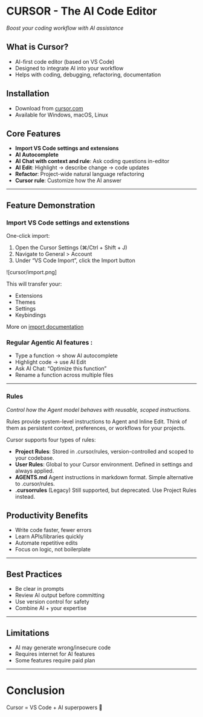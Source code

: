 # CURSOR - The AI Code Editor

*Boost your coding workflow with AI assistance*

## What is Cursor?

- AI-first code editor (based on VS Code)
- Designed to integrate AI into your workflow
- Helps with coding, debugging, refactoring, documentation


## Installation
- Download from [cursor.com](https://cursor.com)
- Available for Windows, macOS, Linux

## Core Features

- **Import VS Code settings and extensions**
- **AI Autocomplete**
- **AI Chat with context and rule**: Ask coding questions in-editor
- **AI Edit**: Highlight → describe change → code updates
- **Refactor**: Project-wide natural language refactoring
- **Cursor rule**: Customize how the AI answer

---

## Feature Demonstration

### Import VS Code settings and extenstions

One-click import:

1. Open the Cursor Settings (⌘/Ctrl + Shift + J)
2. Navigate to General > Account
3. Under “VS Code Import”, click the Import button

![cursor/import.png]

This will transfer your:
- Extensions
- Themes
- Settings
- Keybindings

More on [import documentation](https://docs.cursor.com/en/guides/migration/vscode)

### Regular Agentic AI features :
- Type a function → show AI autocomplete
- Highlight code → use AI Edit
- Ask AI Chat: “Optimize this function”
- Rename a function across multiple files

---

### Rules

*Control how the Agent model behaves with reusable, scoped instructions.*

Rules provide system-level instructions to Agent and Inline Edit. Think of them as persistent context, preferences, or workflows for your projects. 

Cursor supports four types of rules:

- **Project Rules**: Stored in .cursor/rules, version-controlled and scoped to your codebase.
- **User Rules**: Global to your Cursor environment. Defined in settings and always applied.
- **AGENTS.md** Agent instructions in markdown format. Simple alternative to .cursor/rules.
- **.cursorrules** (Legacy) Still supported, but deprecated. Use Project Rules instead.

## Productivity Benefits
- Write code faster, fewer errors
- Learn APIs/libraries quickly
- Automate repetitive edits
- Focus on logic, not boilerplate

---

## Best Practices
- Be clear in prompts
- Review AI output before committing
- Use version control for safety
- Combine AI + your expertise

---

## Limitations
- AI may generate wrong/insecure code
- Requires internet for AI features
- Some features require paid plan

---

# Conclusion
Cursor = VS Code + AI superpowers 🚀


